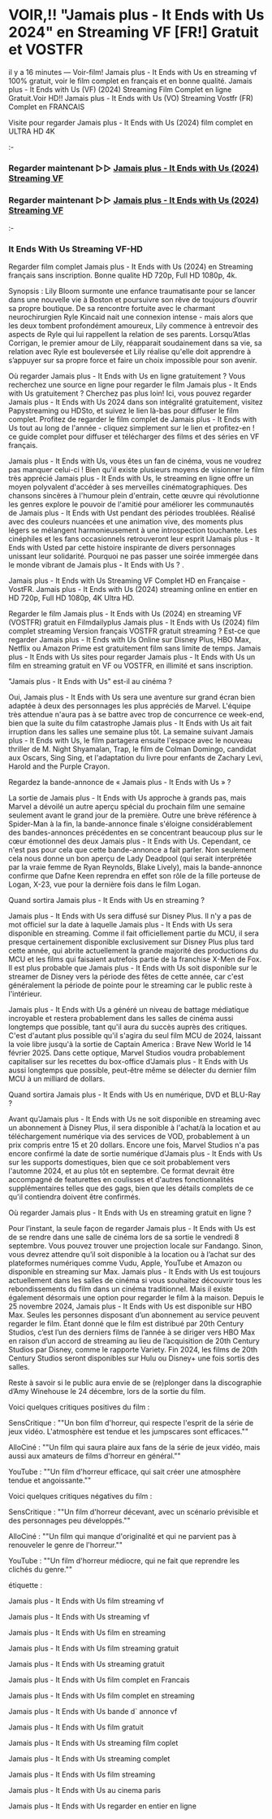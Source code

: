 # VOIR,!! "Jamais plus - It Ends with Us 2024" en Streaming VF [FR!] Gratuit et VOSTFR

il y a 16 minutes — Voir-film! Jamais plus - It Ends with Us en streaming vf 100% gratuit, voir le film complet en français et en bonne qualité. Jamais plus - It Ends with Us (VF) (2024) Streaming Film Complet en ligne Gratuit.Voir HD!! Jamais plus - It Ends with Us (VO) Streaming Vostfr (FR) Complet en FRANCAIS

Visite pour regarder Jamais plus - It Ends with Us (2024) film complet en ULTRA HD 4K

:-

### Regarder maintenant ▷▷ [Jamais plus - It Ends with Us (2024) Streaming VF](https://t.co/ONUo4EHXSV)

### Regarder maintenant ▷▷ [Jamais plus - It Ends with Us (2024) Streaming VF](https://t.co/ONUo4EHXSV)

:-

### It Ends With Us Streaming VF-HD

Regarder film complet Jamais plus - It Ends with Us (2024) en Streaming français sans inscription. Bonne qualite HD 720p, Full HD 1080p, 4k.

Synopsis : Lily Bloom surmonte une enfance traumatisante pour se lancer dans une nouvelle vie à Boston et poursuivre son rêve de toujours d’ouvrir sa propre boutique. De sa rencontre fortuite avec le charmant neurochirurgien Ryle Kincaid nait une connexion intense - mais alors que les deux tombent profondément amoureux, Lily commence à entrevoir des aspects de Ryle qui lui rappellent la relation de ses parents. Lorsqu’Atlas Corrigan, le premier amour de Lily, réapparait soudainement dans sa vie, sa relation avec Ryle est bouleversée et Lily réalise qu'elle doit apprendre à s’appuyer sur sa propre force et faire un choix impossible pour son avenir.

Où regarder Jamais plus - It Ends with Us en ligne gratuitement ? Vous recherchez une source en ligne pour regarder le film Jamais plus - It Ends with Us gratuitement ? Cherchez pas plus loin! Ici, vous pouvez regarder Jamais plus - It Ends with Us 2024 dans son intégralité gratuitement, visitez Papystreaming ou HDSto, et suivez le lien là-bas pour diffuser le film complet. Profitez de regarder le film complet de Jamais plus - It Ends with Us tout au long de l'année - cliquez simplement sur le lien et profitez-en ! ce guide complet pour diffuser et télécharger des films et des séries en VF français.

Jamais plus - It Ends with Us, vous êtes un fan de cinéma, vous ne voudrez pas manquer celui-ci ! Bien qu'il existe plusieurs moyens de visionner le film très apprécié Jamais plus - It Ends with Us, le streaming en ligne offre un moyen polyvalent d'accéder à ses merveilles cinématographiques. Des chansons sincères à l'humour plein d'entrain, cette œuvre qui révolutionne les genres explore le pouvoir de l'amitié pour améliorer les communautés de Jamais plus - It Ends with Ust pendant des périodes troublées. Réalisé avec des couleurs nuancées et une animation vive, des moments plus légers se mélangent harmonieusement à une introspection touchante. Les cinéphiles et les fans occasionnels retrouveront leur esprit lJamais plus - It Ends with Usted par cette histoire inspirante de divers personnages unissant leur solidarité. Pourquoi ne pas passer une soirée immergée dans le monde vibrant de Jamais plus - It Ends with Us ? .

Jamais plus - It Ends with Us Streaming VF Complet HD en Française - VostFR. Jamais plus - It Ends with Us (2024) streaming online en entier en HD 720p, Full HD 1080p, 4K Ultra HD.

Regarder le film Jamais plus - It Ends with Us (2024) en streaming VF (VOSTFR) gratuit en Filmdailyplus Jamais plus - It Ends with Us (2024) film complet streaming Version français VOSTFR gratuit streaming ? Est-ce que regarder Jamais plus - It Ends with Us Online sur Disney Plus, HBO Max, Netflix ou Amazon Prime est gratuitement film sans limite de temps. Jamais plus - It Ends with Us sites pour regarder Jamais plus - It Ends with Us un film en streaming gratuit en VF ou VOSTFR, en illimité et sans inscription.

"Jamais plus - It Ends with Us" est-il au cinéma ?

Oui, Jamais plus - It Ends with Us sera une aventure sur grand écran bien adaptée à deux des personnages les plus appréciés de Marvel. L'équipe très attendue n'aura pas à se battre avec trop de concurrence ce week-end, bien que la suite du film catastrophe Jamais plus - It Ends with Us ait fait irruption dans les salles une semaine plus tôt. La semaine suivant Jamais plus - It Ends with Us, le film partagera ensuite l'espace avec le nouveau thriller de M. Night Shyamalan, Trap, le film de Colman Domingo, candidat aux Oscars, Sing Sing, et l'adaptation du livre pour enfants de Zachary Levi, Harold and the Purple Crayon.

Regardez la bande-annonce de « Jamais plus - It Ends with Us » ?

La sortie de Jamais plus - It Ends with Us approche à grands pas, mais Marvel a dévoilé un autre aperçu spécial du prochain film une semaine seulement avant le grand jour de la première. Outre une brève référence à Spider-Man à la fin, la bande-annonce finale s'éloigne considérablement des bandes-annonces précédentes en se concentrant beaucoup plus sur le cœur émotionnel des deux Jamais plus - It Ends with Us. Cependant, ce n'est pas pour cela que cette bande-annonce a fait parler. Non seulement cela nous donne un bon aperçu de Lady Deadpool (qui serait interprétée par la vraie femme de Ryan Reynolds, Blake Lively), mais la bande-annonce confirme que Dafne Keen reprendra en effet son rôle de la fille porteuse de Logan, X-23, vue pour la dernière fois dans le film Logan.

Quand sortira Jamais plus - It Ends with Us en streaming ?

Jamais plus - It Ends with Us sera diffusé sur Disney Plus. Il n'y a pas de mot officiel sur la date à laquelle Jamais plus - It Ends with Us sera disponible en streaming. Comme il fait officiellement partie du MCU, il sera presque certainement disponible exclusivement sur Disney Plus plus tard cette année, qui abrite actuellement la grande majorité des productions du MCU et les films qui faisaient autrefois partie de la franchise X-Men de Fox. Il est plus probable que Jamais plus - It Ends with Us soit disponible sur le streamer de Disney vers la période des fêtes de cette année, car c'est généralement la période de pointe pour le streaming car le public reste à l'intérieur.

Jamais plus - It Ends with Us a généré un niveau de battage médiatique incroyable et restera probablement dans les salles de cinéma aussi longtemps que possible, tant qu'il aura du succès auprès des critiques. C'est d'autant plus possible qu'il s'agira du seul film MCU de 2024, laissant la voie libre jusqu'à la sortie de Captain America : Brave New World le 14 février 2025. Dans cette optique, Marvel Studios voudra probablement capitaliser sur les recettes du box-office d'Jamais plus - It Ends with Us aussi longtemps que possible, peut-être même se délecter du dernier film MCU à un milliard de dollars.

Quand sortira Jamais plus - It Ends with Us en numérique, DVD et BLU-Ray ?

Avant qu'Jamais plus - It Ends with Us ne soit disponible en streaming avec un abonnement à Disney Plus, il sera disponible à l'achat/à la location et au téléchargement numérique via des services de VOD, probablement à un prix compris entre 15 et 20 dollars. Encore une fois, Marvel Studios n'a pas encore confirmé la date de sortie numérique d'Jamais plus - It Ends with Us sur les supports domestiques, bien que ce soit probablement vers l'automne 2024, et au plus tôt en septembre. Ce format devrait être accompagné de featurettes en coulisses et d'autres fonctionnalités supplémentaires telles que des gags, bien que les détails complets de ce qu'il contiendra doivent être confirmés.

Où regarder Jamais plus - It Ends with Us en streaming gratuit en ligne ?

Pour l’instant, la seule façon de regarder Jamais plus - It Ends with Us est de se rendre dans une salle de cinéma lors de sa sortie le vendredi 8 septembre. Vous pouvez trouver une projection locale sur Fandango. Sinon, vous devrez attendre qu’il soit disponible à la location ou à l’achat sur des plateformes numériques comme Vudu, Apple, YouTube et Amazon ou disponible en streaming sur Max. Jamais plus - It Ends with Us est toujours actuellement dans les salles de cinéma si vous souhaitez découvrir tous les rebondissements du film dans un cinéma traditionnel. Mais il existe également désormais une option pour regarder le film à la maison. Depuis le 25 novembre 2024, Jamais plus - It Ends with Us est disponible sur HBO Max. Seules les personnes disposant d’un abonnement au service peuvent regarder le film. Étant donné que le film est distribué par 20th Century Studios, c’est l’un des derniers films de l’année à se diriger vers HBO Max en raison d’un accord de streaming au lieu de l’acquisition de 20th Century Studios par Disney, comme le rapporte Variety. Fin 2024, les films de 20th Century Studios seront disponibles sur Hulu ou Disney+ une fois sortis des salles.

Reste à savoir si le public aura envie de se (re)plonger dans la discographie d’Amy Winehouse le 24 décembre, lors de la sortie du film.

Voici quelques critiques positives du film :

SensCritique : ""Un bon film d'horreur, qui respecte l'esprit de la série de jeux vidéo. L'atmosphère est tendue et les jumpscares sont efficaces.""

AlloCiné : ""Un film qui saura plaire aux fans de la série de jeux vidéo, mais aussi aux amateurs de films d'horreur en général.""

YouTube : ""Un film d'horreur efficace, qui sait créer une atmosphère tendue et angoissante.""

Voici quelques critiques négatives du film :

SensCritique : ""Un film d'horreur décevant, avec un scénario prévisible et des personnages peu développés.""

AlloCiné : ""Un film qui manque d'originalité et qui ne parvient pas à renouveler le genre de l'horreur.""

YouTube : ""Un film d'horreur médiocre, qui ne fait que reprendre les clichés du genre.""

étiquette :

Jamais plus - It Ends with Us film streaming vf

Jamais plus - It Ends with Us streaming vf

Jamais plus - It Ends with Us film en streaming

Jamais plus - It Ends with Us film streaming gratuit

Jamais plus - It Ends with Us streaming gratuit

Jamais plus - It Ends with Us film complet en Francais

Jamais plus - It Ends with Us film complet en streaming

Jamais plus - It Ends with Us bande d` annonce vf

Jamais plus - It Ends with Us film gratuit

Jamais plus - It Ends with Us streaming film coplet

Jamais plus - It Ends with Us streaming complet

Jamais plus - It Ends with Us film streaming

Jamais plus - It Ends with Us au cinema paris

Jamais plus - It Ends with Us regarder en entier en ligne
